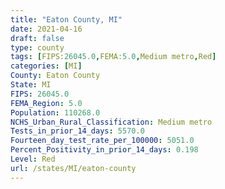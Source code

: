 ```yaml
---
title: "Eaton County, MI"
date: 2021-04-16
draft: false
type: county
tags: [FIPS:26045.0,FEMA:5.0,Medium metro,Red]
categories: [MI]
County: Eaton County
State: MI
FIPS: 26045.0
FEMA_Region: 5.0
Population: 110268.0
NCHS_Urban_Rural_Classification: Medium metro
Tests_in_prior_14_days: 5570.0
Fourteen_day_test_rate_per_100000: 5051.0
Percent_Positivity_in_prior_14_days: 0.198
Level: Red
url: /states/MI/eaton-county
---
```



